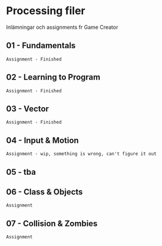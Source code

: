 # Processing filer
Inlämningar och assignments fr Game Creator


## 01 - Fundamentals
	Assignment - Finished

## 02 - Learning to Program
	Assignment - Finished

## 03 - Vector
	Assignment - Finished
	
## 04 - Input & Motion
	Assignment - wip, something is wrong, can't figure it out

## 05 - tba

## 06 - Class & Objects
	Assignment
	
## 07 - Collision & Zombies
	Assignment
